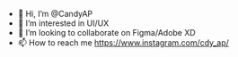 - 👋 Hi, I’m @CandyAP
- 👀 I’m interested in UI/UX
- 💞️ I’m looking to collaborate on Figma/Adobe XD
- 📫 How to reach me https://www.instagram.com/cdy_ap/

<!---
CandyAP/CandyAP is a ✨ special ✨ repository because its `README.md` (this file) appears on your GitHub profile.
You can click the Preview link to take a look at your changes.
--->
